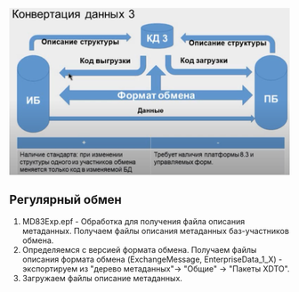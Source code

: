 ![СХЕМА 01](src/img/scheme01.png)

## Регулярный обмен 
1. MD83Exp.epf - Обработка для получения файла описания метаданных. Получаем файлы описания метаданных баз-участников обмена.
2. Определяемся с версией формата обмена. Получаем файлы описания формата обмена (ExchangeMessage, EnterpriseData_1_X) - экcпортируем из "дерево метаданных"-> "Общие" -> "Пакеты XDTO".
3. Загружаем файлы описание метаданных.